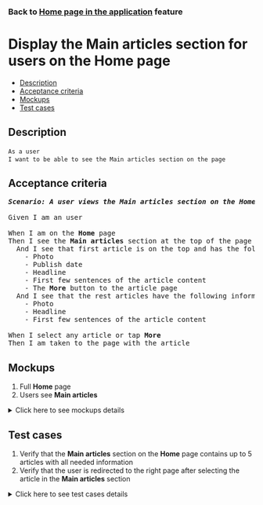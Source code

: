 ### Back to [Home page in the application](../../) feature

# Display the Main articles section for users on the Home page

- [Description](#description)
- [Acceptance criteria](#acceptance-criteria)
- [Mockups](#mockups)
- [Test cases](#test-cases)

## Description

    As a user
    I want to be able to see the Main articles section on the page

## Acceptance criteria

<pre>
<b><i>Scenario: A user views the Main articles section on the Home page</i></b>

Given I am an user

When I am on the <b>Home</b> page
Then I see the <b>Main articles</b> section at the top of the page
  And I see that first article is on the top and has the following information:
    - Photo
    - Publish date
    - Headline
    - First few sentences of the article content
    - The <b>More</b> button to the article page
  And I see that the rest articles have the following information:
    - Photo
    - Headline
    - First few sentences of the article content

When I select any article or tap <b>More</b>
Then I am taken to the page with the article
</pre>

## Mockups

1. Full <b>Home</b> page
2. Users see <b>Main articles</b>

<details>
  <summary>Click here to see mockups details</summary>

**1. Full Home page:**

![Full Home page](/products/sports_hub_portal/mobile_application_features/home_page/images/home_page.png)

**2. Users see Main articles**

![Users see Main articles](/products/sports_hub_portal/mobile_application_features/home_page/images/application_main_articles_section.png)

</details>

## Test cases

1. Verify that the <b>Main articles</b> section on the <b>Home</b> page contains up to 5 articles with all needed information
2. Verify that the user is redirected to the right page after selecting the article in the <b>Main articles</b> section

<details>
  <summary>Click here to see test cases details</summary>

### **#1. Verify that the Main articles section on the Home page contains up to 5 articles with all needed information**

|Preconditions|Steps|Expected result
--------------|-----|----------
|- Go to the <b>Home</b> page</br>- Admin configured 5 articles for the <b>Main articles</b> section|1) On the <b>Home</b> page, examine the <b>Main articles</b> section|1) Main articles section on the <b>Home</b> page contains 5 articles. First article contains the following information:</br>- Photo</br>- Publish date</br>- Headline</br>- First few sentences of the article content</br>- The <b>More</b> button to the article page</br>All the rest articles contain the following information:</br>- Photo</br>- Headline</br>- First few sentences of the article content|

### **#2. Verify that the user is redirected to the right page after selecting the article in the Main articles section**

|Preconditions|Steps|Expected result
--------------|-----|----------
|- Go to the the <b>Home</b> page|1) On the <b>Home</b> page, examine the <b>Main articles</b> section</br>2) In the <b>Main articles</b> section, select any article|2) The user is redirected to the right page|

</details>
